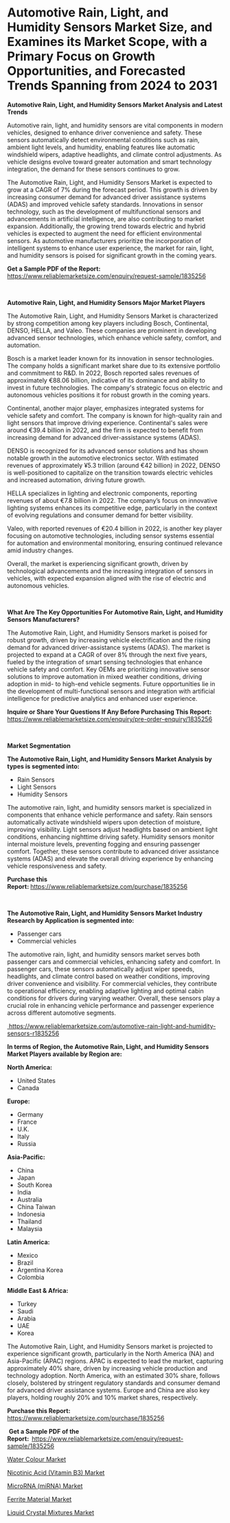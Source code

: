 <p><h1>Automotive Rain, Light, and Humidity Sensors Market Size, and Examines its Market Scope, with a Primary Focus on Growth Opportunities, and Forecasted Trends Spanning from 2024 to 2031</h1></p><p><strong>Automotive Rain, Light, and Humidity Sensors Market Analysis and Latest Trends</strong></p>
<p><p>Automotive rain, light, and humidity sensors are vital components in modern vehicles, designed to enhance driver convenience and safety. These sensors automatically detect environmental conditions such as rain, ambient light levels, and humidity, enabling features like automatic windshield wipers, adaptive headlights, and climate control adjustments. As vehicle designs evolve toward greater automation and smart technology integration, the demand for these sensors continues to grow.</p><p>The Automotive Rain, Light, and Humidity Sensors Market is expected to grow at a CAGR of 7% during the forecast period. This growth is driven by increasing consumer demand for advanced driver assistance systems (ADAS) and improved vehicle safety standards. Innovations in sensor technology, such as the development of multifunctional sensors and advancements in artificial intelligence, are also contributing to market expansion. Additionally, the growing trend towards electric and hybrid vehicles is expected to augment the need for efficient environmental sensors. As automotive manufacturers prioritize the incorporation of intelligent systems to enhance user experience, the market for rain, light, and humidity sensors is poised for significant growth in the coming years.</p></p>
<p><strong>Get a Sample PDF of the Report:&nbsp;</strong> <a href="https://www.reliablemarketsize.com/enquiry/request-sample/1835256?utm_campaign=1413&utm_medium=2&utm_source=Github&utm_content=ia&utm_term=16102024&utm_id=automotive-rain-light-and-humidity-sensors">https://www.reliablemarketsize.com/enquiry/request-sample/1835256</a></p>
<p>&nbsp;</p>
<p><strong>Automotive Rain, Light, and Humidity Sensors Major Market Players</strong></p>
<p><p>The Automotive Rain, Light, and Humidity Sensors Market is characterized by strong competition among key players including Bosch, Continental, DENSO, HELLA, and Valeo. These companies are prominent in developing advanced sensor technologies, which enhance vehicle safety, comfort, and automation.</p><p>Bosch is a market leader known for its innovation in sensor technologies. The company holds a significant market share due to its extensive portfolio and commitment to R&D. In 2022, Bosch reported sales revenues of approximately €88.06 billion, indicative of its dominance and ability to invest in future technologies. The company's strategic focus on electric and autonomous vehicles positions it for robust growth in the coming years.</p><p>Continental, another major player, emphasizes integrated systems for vehicle safety and comfort. The company is known for high-quality rain and light sensors that improve driving experience. Continental's sales were around €39.4 billion in 2022, and the firm is expected to benefit from increasing demand for advanced driver-assistance systems (ADAS).</p><p>DENSO is recognized for its advanced sensor solutions and has shown notable growth in the automotive electronics sector. With estimated revenues of approximately ¥5.3 trillion (around €42 billion) in 2022, DENSO is well-positioned to capitalize on the transition towards electric vehicles and increased automation, driving future growth.</p><p>HELLA specializes in lighting and electronic components, reporting revenues of about €7.8 billion in 2022. The company’s focus on innovative lighting systems enhances its competitive edge, particularly in the context of evolving regulations and consumer demand for better visibility.</p><p>Valeo, with reported revenues of €20.4 billion in 2022, is another key player focusing on automotive technologies, including sensor systems essential for automation and environmental monitoring, ensuring continued relevance amid industry changes.</p><p>Overall, the market is experiencing significant growth, driven by technological advancements and the increasing integration of sensors in vehicles, with expected expansion aligned with the rise of electric and autonomous vehicles.</p></p>
<p>&nbsp;</p>
<p><strong>What Are The Key Opportunities For Automotive Rain, Light, and Humidity Sensors Manufacturers?</strong></p>
<p><p>The Automotive Rain, Light, and Humidity Sensors market is poised for robust growth, driven by increasing vehicle electrification and the rising demand for advanced driver-assistance systems (ADAS). The market is projected to expand at a CAGR of over 8% through the next five years, fueled by the integration of smart sensing technologies that enhance vehicle safety and comfort. Key OEMs are prioritizing innovative sensor solutions to improve automation in mixed weather conditions, driving adoption in mid- to high-end vehicle segments. Future opportunities lie in the development of multi-functional sensors and integration with artificial intelligence for predictive analytics and enhanced user experience.</p></p>
<p><strong>Inquire or Share Your Questions If Any Before Purchasing This Report:</strong> <a href="https://www.reliablemarketsize.com/enquiry/pre-order-enquiry/1835256?utm_campaign=1413&utm_medium=2&utm_source=Github&utm_content=ia&utm_term=16102024&utm_id=automotive-rain-light-and-humidity-sensors">https://www.reliablemarketsize.com/enquiry/pre-order-enquiry/1835256</a></p>
<p>&nbsp;</p>
<p><strong>Market Segmentation</strong></p>
<p><strong>The Automotive Rain, Light, and Humidity Sensors Market Analysis by types is segmented into:</strong></p>
<p><ul><li>Rain Sensors</li><li>Light Sensors</li><li>Humidity Sensors</li></ul></p>
<p><p>The automotive rain, light, and humidity sensors market is specialized in components that enhance vehicle performance and safety. Rain sensors automatically activate windshield wipers upon detection of moisture, improving visibility. Light sensors adjust headlights based on ambient light conditions, enhancing nighttime driving safety. Humidity sensors monitor internal moisture levels, preventing fogging and ensuring passenger comfort. Together, these sensors contribute to advanced driver assistance systems (ADAS) and elevate the overall driving experience by enhancing vehicle responsiveness and safety.</p></p>
<p><strong>Purchase this Report:&nbsp;</strong><a href="https://www.reliablemarketsize.com/purchase/1835256?utm_campaign=1413&utm_medium=2&utm_source=Github&utm_content=ia&utm_term=16102024&utm_id=automotive-rain-light-and-humidity-sensors">https://www.reliablemarketsize.com/purchase/1835256</a></p>
<p>&nbsp;</p>
<p><strong>The Automotive Rain, Light, and Humidity Sensors Market Industry Research by Application is segmented into:</strong></p>
<p><ul><li>Passenger cars</li><li>Commercial vehicles</li></ul></p>
<p><p>The automotive rain, light, and humidity sensors market serves both passenger cars and commercial vehicles, enhancing safety and comfort. In passenger cars, these sensors automatically adjust wiper speeds, headlights, and climate control based on weather conditions, improving driver convenience and visibility. For commercial vehicles, they contribute to operational efficiency, enabling adaptive lighting and optimal cabin conditions for drivers during varying weather. Overall, these sensors play a crucial role in enhancing vehicle performance and passenger experience across different automotive segments.</p></p>
<p><a href="https://www.reliablemarketsize.com/automotive-rain-light-and-humidity-sensors-r1835256?utm_campaign=1413&utm_medium=2&utm_source=Github&utm_content=ia&utm_term=16102024&utm_id=automotive-rain-light-and-humidity-sensors">&nbsp;https://www.reliablemarketsize.com/automotive-rain-light-and-humidity-sensors-r1835256</a></p>
<p><strong>In terms of Region, the Automotive Rain, Light, and Humidity Sensors Market Players available by Region are:</strong></p>
<p>
    <p> <strong> North America: </strong>
        <ul>
            <li>United States</li>
            <li>Canada</li>
        </ul>
        </p> 
    <p> <strong> Europe: </strong>
        <ul>
            <li>Germany</li>
            <li>France</li>
            <li>U.K.</li>
            <li>Italy</li>
            <li>Russia</li>
        </ul>
        </p> 
    <p> <strong> Asia-Pacific: </strong>
        <ul>
            <li>China</li>
            <li>Japan</li>
            <li>South Korea</li>
            <li>India</li>
            <li>Australia</li>
            <li>China Taiwan</li>
            <li>Indonesia</li>
            <li>Thailand</li>
            <li>Malaysia</li>
        </ul>
        </p> 
    <p> <strong> Latin America: </strong>
        <ul>
            <li>Mexico</li>
            <li>Brazil</li>
            <li>Argentina Korea</li>
            <li>Colombia</li>
        </ul>
        </p> 
    <p> <strong> Middle East & Africa: </strong>
        <ul>
            <li>Turkey</li>
            <li>Saudi</li>
            <li>Arabia</li>
            <li>UAE</li>
            <li>Korea</li>
        </ul>
    </p>
    </p>
<p><p>The Automotive Rain, Light, and Humidity Sensors market is projected to experience significant growth, particularly in the North America (NA) and Asia-Pacific (APAC) regions. APAC is expected to lead the market, capturing approximately 40% share, driven by increasing vehicle production and technology adoption. North America, with an estimated 30% share, follows closely, bolstered by stringent regulatory standards and consumer demand for advanced driver assistance systems. Europe and China are also key players, holding roughly 20% and 10% market shares, respectively.</p></p>
<p><strong>Purchase this Report: </strong><a href="https://www.reliablemarketsize.com/purchase/1835256?utm_campaign=1413&utm_medium=2&utm_source=Github&utm_content=ia&utm_term=16102024&utm_id=automotive-rain-light-and-humidity-sensors">https://www.reliablemarketsize.com/purchase/1835256</a></p>
<p>&nbsp;<strong>Get a Sample PDF of the Report:&nbsp;&nbsp;</strong><a href="https://www.reliablemarketsize.com/enquiry/request-sample/1835256?utm_campaign=1413&utm_medium=2&utm_source=Github&utm_content=ia&utm_term=16102024&utm_id=automotive-rain-light-and-humidity-sensors">https://www.reliablemarketsize.com/enquiry/request-sample/1835256</a></p>
<p><strong></strong></p>
<p><p><a href="https://www.linkedin.com/pulse/decoding-water-colour-industry-dynamics-strategic-imperatives-xci8e?utm_campaign=1413&utm_medium=2&utm_source=Github&utm_content=ia&utm_term=16102024&utm_id=automotive-rain-light-and-humidity-sensors">Water Colour Market</a></p><p><a href="https://github.com/kenyettavcl/Market-Research-Report-List-1/blob/main/nicotinic-acid-vitamin-b3-market.md?utm_campaign=1413&utm_medium=2&utm_source=Github&utm_content=ia&utm_term=16102024&utm_id=automotive-rain-light-and-humidity-sensors">Nicotinic Acid (Vitamin B3) Market</a></p><p><a href="https://github.com/graciah1naze/Market-Research-Report-List-1/blob/main/microrna-mirna-market.md?utm_campaign=1413&utm_medium=2&utm_source=Github&utm_content=ia&utm_term=16102024&utm_id=automotive-rain-light-and-humidity-sensors">MicroRNA (miRNA) Market</a></p><p><a href="https://www.linkedin.com/pulse/exploring-ferrite-material-market-dynamics-global-trends-fs3ne?utm_campaign=1413&utm_medium=2&utm_source=Github&utm_content=ia&utm_term=16102024&utm_id=automotive-rain-light-and-humidity-sensors">Ferrite Material Market</a></p><p><a href="https://www.linkedin.com/pulse/liquid-crystal-mixtures-market-research-report-forecast-u4u9e?utm_campaign=1413&utm_medium=2&utm_source=Github&utm_content=ia&utm_term=16102024&utm_id=automotive-rain-light-and-humidity-sensors">Liquid Crystal Mixtures Market</a></p></p>